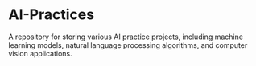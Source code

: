 # AI-Practices
A repository for storing various AI practice projects, including machine learning models, natural language processing algorithms, and computer vision applications.

